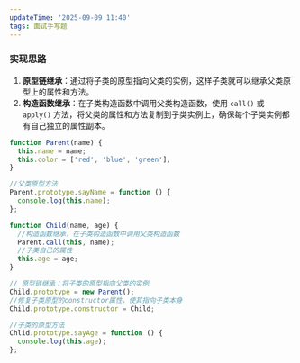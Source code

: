 ```yaml
---
updateTime: '2025-09-09 11:40'
tags: 面试手写题
---
```

### 实现思路

1. **原型链继承**：通过将子类的原型指向父类的实例，这样子类就可以继承父类原型上的属性和方法。
2. **构造函数继承**：在子类构造函数中调用父类构造函数，使用 `call()` 或 `apply()` 方法，将父类的属性和方法复制到子类实例上，确保每个子类实例都有自己独立的属性副本。

```javascript
function Parent(name) {
  this.name = name;
  this.color = ['red', 'blue', 'green'];
}

//父类原型方法
Parent.prototype.sayName = function () {
  console.log(this.name);
};

function Child(name, age) {
  //构造函数继承，在子类构造函数中调用父类构造函数
  Parent.call(this, name);
  //子类自己的属性
  this.age = age;
}

// 原型链继承：将子类的原型指向父类的实例
Child.prototype = new Parent();
//修复子类原型的constructor属性，使其指向子类本身
Child.prototype.constructor = Child;

//子类的原型方法
Chlid.prototype.sayAge = function () {
  console.log(this.age);
};
```
